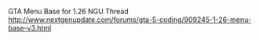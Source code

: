 GTA Menu Base for 1.26
NGU Thread http://www.nextgenupdate.com/forums/gta-5-coding/909245-1-26-menu-base-v3.html
